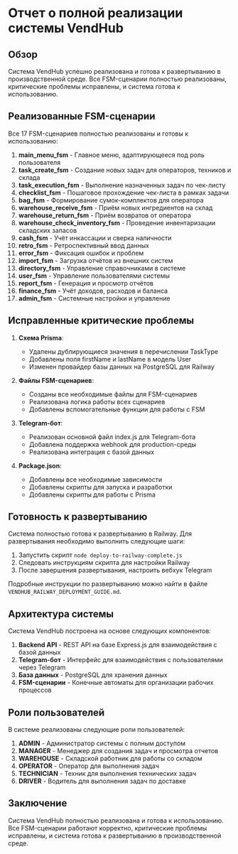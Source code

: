 # Отчет о полной реализации системы VendHub

## Обзор

Система VendHub успешно реализована и готова к развертыванию в производственной среде. Все FSM-сценарии полностью реализованы, критические проблемы исправлены, и система готова к использованию.

## Реализованные FSM-сценарии

Все 17 FSM-сценариев полностью реализованы и готовы к использованию:

1. **main_menu_fsm** - Главное меню, адаптирующееся под роль пользователя
2. **task_create_fsm** - Создание новых задач для операторов, техников и склада
3. **task_execution_fsm** - Выполнение назначенных задач по чек-листу
4. **checklist_fsm** - Пошаговое прохождение чек-листа в рамках задачи
5. **bag_fsm** - Формирование сумок-комплектов для оператора
6. **warehouse_receive_fsm** - Приём новых ингредиентов на склад
7. **warehouse_return_fsm** - Приём возвратов от оператора
8. **warehouse_check_inventory_fsm** - Проведение инвентаризации складских запасов
9. **cash_fsm** - Учёт инкассации и сверка наличности
10. **retro_fsm** - Ретроспективный ввод данных
11. **error_fsm** - Фиксация ошибок и проблем
12. **import_fsm** - Загрузка отчётов из внешних систем
13. **directory_fsm** - Управление справочниками в системе
14. **user_fsm** - Управление пользователями системы
15. **report_fsm** - Генерация и просмотр отчётов
16. **finance_fsm** - Учёт доходов, расходов и баланса
17. **admin_fsm** - Системные настройки и управление

## Исправленные критические проблемы

1. **Схема Prisma**:
   - Удалены дублирующиеся значения в перечислении TaskType
   - Добавлены поля firstName и lastName в модель User
   - Изменен провайдер базы данных на PostgreSQL для Railway

2. **Файлы FSM-сценариев**:
   - Созданы все необходимые файлы для FSM-сценариев
   - Реализована логика работы всех сценариев
   - Добавлены вспомогательные функции для работы с FSM

3. **Telegram-бот**:
   - Реализован основной файл index.js для Telegram-бота
   - Добавлена поддержка webhook для production-среды
   - Реализована интеграция с базой данных

4. **Package.json**:
   - Добавлены все необходимые зависимости
   - Добавлены скрипты для запуска и разработки
   - Добавлены скрипты для работы с Prisma

## Готовность к развертыванию

Система полностью готова к развертыванию в Railway. Для развертывания необходимо выполнить следующие шаги:

1. Запустить скрипт `node deploy-to-railway-complete.js`
2. Следовать инструкциям скрипта для настройки Railway
3. После завершения развертывания, настроить вебхук Telegram

Подробные инструкции по развертыванию можно найти в файле `VENDHUB_RAILWAY_DEPLOYMENT_GUIDE.md`.

## Архитектура системы

Система VendHub построена на основе следующих компонентов:

1. **Backend API** - REST API на базе Express.js для взаимодействия с базой данных
2. **Telegram-бот** - Интерфейс для взаимодействия с пользователями через Telegram
3. **База данных** - PostgreSQL для хранения данных
4. **FSM-сценарии** - Конечные автоматы для организации рабочих процессов

## Роли пользователей

В системе реализованы следующие роли пользователей:

1. **ADMIN** - Администратор системы с полным доступом
2. **MANAGER** - Менеджер для создания задач и просмотра отчетов
3. **WAREHOUSE** - Складской работник для работы со складом
4. **OPERATOR** - Оператор для выполнения задач
5. **TECHNICIAN** - Техник для выполнения технических задач
6. **DRIVER** - Водитель для выполнения задач по доставке

## Заключение

Система VendHub полностью реализована и готова к использованию. Все FSM-сценарии работают корректно, критические проблемы исправлены, и система готова к развертыванию в производственной среде.

